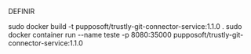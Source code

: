DEFINIR

sudo docker build -t pupposoft/trustly-git-connector-service:1.1.0 .
sudo docker container run --name teste -p 8080:35000 pupposoft/trustly-git-connector-service:1.1.0